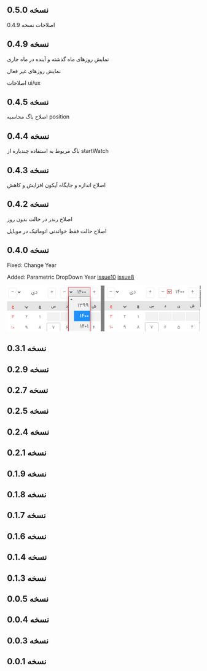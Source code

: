 ## نسخه 0.5.0

اصلاحات نسخه 0.4.9

## نسخه 0.4.9

نمایش روزهای ماه گذشته و آینده در ماه جاری

نمایش روزهای غیر فعال

اصلاحات ui/ux

## نسخه 0.4.5

اصلاح باگ محاسبه position

## نسخه 0.4.4

باگ مربوط به استفاده چندباره از startWatch

## نسخه 0.4.3

اصلاح اندازه و جایگاه آیکون افزایش و کاهش

## نسخه 0.4.2

اصلاح رندر در حالت بدون روز

اصلاح حالت فقط خواندنی اتوماتیک در موبایل

## نسخه 0.4.0

Fixed: 
Change Year

Added:
Parametric DropDown Year 
[issue10](https://github.com/majidh1/JalaliDatePicker/issues/10#issue-957473182)
[issue8](https://github.com/majidh1/JalaliDatePicker/issues/8#issue-941977061)

<img src="res/DropDownAdded.png" />

## نسخه 0.3.1
## نسخه 0.2.9
## نسخه 0.2.7
## نسخه 0.2.5
## نسخه 0.2.4
## نسخه 0.2.1
## نسخه 0.1.9
## نسخه 0.1.8
## نسخه 0.1.7
## نسخه 0.1.6
## نسخه 0.1.4
## نسخه 0.1.3
## نسخه 0.0.5
## نسخه 0.0.4
## نسخه 0.0.3
## نسخه 0.0.1
